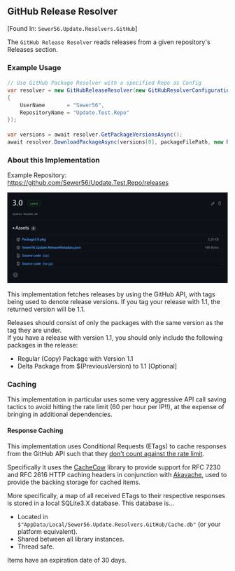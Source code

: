 ## GitHub Release Resolver

[Found In: `Sewer56.Update.Resolvers.GitHub`]  

The `GitHub Release Resolver` reads releases from a given repository's Releases section.

### Example Usage

```csharp
// Use GitHub Package Resolver with a specified Repo as Config
var resolver = new GitHubReleaseResolver(new GitHubResolverConfiguration()
{
    UserName       = "Sewer56", 
    RepositoryName = "Update.Test.Repo"
});

var versions = await resolver.GetPackageVersionsAsync();
await resolver.DownloadPackageAsync(versions[0], packageFilePath, new ReleaseMetadataVerificationInfo() { FolderPath = this.OutputFolder });
```

### About this Implementation

Example Repository: <https://github.com/Sewer56/Update.Test.Repo/releases>

![Example](../images/release.png)

This implementation fetches releases by using the GitHub API, with tags being used to denote release versions.
If you tag your release with 1.1, the returned version will be 1.1. 

Releases should consist of only the packages with the same version as the tag they are under.  
If you have a release with version 1.1, you should only include the following packages in the release:  

- Regular (Copy) Package with Version 1.1  
- Delta Package from $(PreviousVersion) to 1.1 [Optional]

### Caching

This implementation in particular uses some very aggressive API call saving tactics to avoid hitting the 
rate limit (60 per hour per IP!!), at the expense of bringing in additional dependencies.

#### Response Caching

This implementation uses Conditional Requests (ETags) to cache responses from the GitHub API such that they [don't count against the rate limit](https://docs.github.com/en/rest/overview/resources-in-the-rest-api#conditional-requests).  

Specifically it uses the [CacheCow](https://github.com/aliostad/CacheCow) library to provide support for RFC 7230 and RFC 2616 HTTP caching headers in conjunction with [Akavache](https://github.com/reactiveui/Akavache), used to provide the backing storage for cached items.

More specifically, a map of all received ETags to their respective responses is stored in a local SQLite3.X database. 
This database is...   
- Located in `$"AppData/Local/Sewer56.Update.Resolvers.GitHub/Cache.db"` (or your platform equivalent).  
- Shared between all library instances.  
- Thread safe.  

Items have an expiration date of 30 days. 